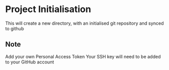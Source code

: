 # Project Initialisation

This will create a new directory, with an initialised git repository and synced to github

## Note

Add your own Personal Access Token
Your SSH key will need to be added to your GitHub account